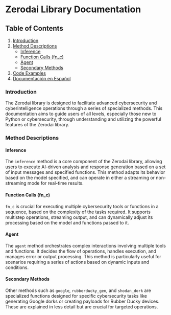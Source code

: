 # Zerodai Library Documentation

## Table of Contents
1. [Introduction](#introduction)
2. [Method Descriptions](#method-descriptions)
   - [Inference](#inference)
   - [Function Calls (fn_c)](#function-calls-fn_c)
   - [Agent](#agent)
   - [Secondary Methods](#secondary-methods)
3. [Code Examples](#code-examples)
4. [Documentación en Español](#documentación-en-español)

### Introduction
The Zerodai library is designed to facilitate advanced cybersecurity and cyberintelligence operations through a series of specialized methods. This documentation aims to guide users of all levels, especially those new to Python or cybersecurity, through understanding and utilizing the powerful features of the Zerodai library.

### Method Descriptions

#### Inference
The `inference` method is a core component of the Zerodai library, allowing users to execute AI-driven analysis and response generation based on a set of input messages and specified functions. This method adapts its behavior based on the model specified, and can operate in either a streaming or non-streaming mode for real-time results.

#### Function Calls (fn_c)
`fn_c` is crucial for executing multiple cybersecurity tools or functions in a sequence, based on the complexity of the tasks required. It supports multistep operations, streaming output, and can dynamically adjust its processing based on the model and functions passed to it.

#### Agent
The `agent` method orchestrates complex interactions involving multiple tools and functions. It decides the flow of operations, handles execution, and manages error or output processing. This method is particularly useful for scenarios requiring a series of actions based on dynamic inputs and conditions.

#### Secondary Methods
Other methods such as `google`, `rubberducky_gen`, and `shodan_dork` are specialized functions designed for specific cybersecurity tasks like generating Google dorks or creating payloads for Rubber Ducky devices. These are explained in less detail but are crucial for targeted operations.










